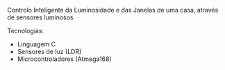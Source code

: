 Controlo Inteligente da Luminosidade e das Janelas de uma casa, através de sensores luminosos

Tecnologias:
- Linguagem C
- Sensores de luz (LDR)
- Microcontroladores (Atmega168)
